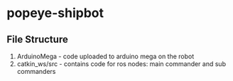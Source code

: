 # popeye-shipbot

## File Structure

1. ArduinoMega - code uploaded to arduino mega on the robot
2. catkin_ws/src - contains code for ros nodes: main commander and sub commanders
